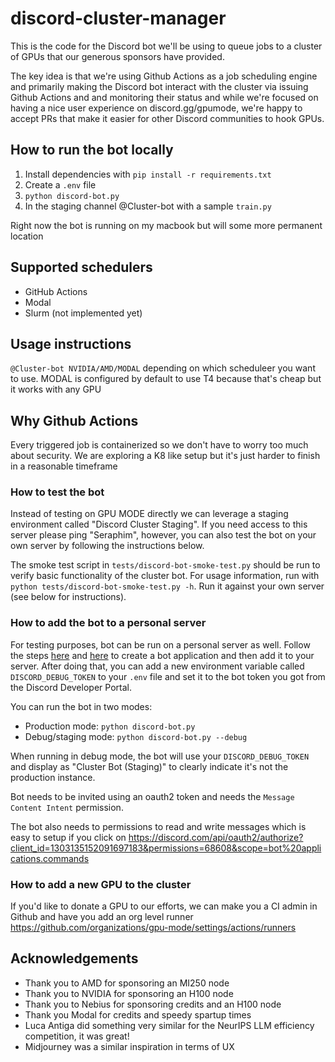 # discord-cluster-manager

This is the code for the Discord bot we'll be using to queue jobs to a cluster of GPUs that our generous sponsors have provided.

The key idea is that we're using Github Actions as a job scheduling engine and primarily making the Discord bot interact with the cluster via issuing Github Actions and and monitoring their status and while we're focused on having a nice user experience on discord.gg/gpumode, we're happy to accept PRs that make it easier for other Discord communities to hook GPUs.

## How to run the bot locally

1. Install dependencies with `pip install -r requirements.txt`
2. Create a `.env` file
3. `python discord-bot.py`
4. In the staging channel @Cluster-bot with a sample `train.py`

Right now the bot is running on my macbook but will some more permanent location

## Supported schedulers

* GitHub Actions
* Modal
* Slurm (not implemented yet)

## Usage instructions

`@Cluster-bot NVIDIA/AMD/MODAL` depending on which scheduleer you want to use. MODAL is configured by default to use T4 because that's cheap but it works with any GPU

## Why Github Actions

Every triggered job is containerized so we don't have to worry too much about security. We are exploring a K8 like setup but it's just harder to finish in a reasonable timeframe

### How to test the bot

Instead of testing on GPU MODE directly we can leverage a staging environment called "Discord Cluster Staging". If you need access to this server please ping "Seraphim", however, you can also test the bot on your own server by following the instructions below.

The smoke test script in `tests/discord-bot-smoke-test.py` should be run to verify basic functionality of the cluster bot. For usage information, run with `python tests/discord-bot-smoke-test.py -h`. Run it against your own server (see below for instructions).

### How to add the bot to a personal server

For testing purposes, bot can be run on a personal server as well. Follow the steps [here](https://discordjs.guide/preparations/setting-up-a-bot-application.html#creating-your-bot) and [here](https://discordjs.guide/preparations/adding-your-bot-to-servers.html#bot-invite-links) to create a bot application and then add it to your server.
After doing that, you can add a new environment variable called `DISCORD_DEBUG_TOKEN` to your `.env` file and set it to the bot token you got from the Discord Developer Portal.

You can run the bot in two modes:
- Production mode: `python discord-bot.py`
- Debug/staging mode: `python discord-bot.py --debug`

When running in debug mode, the bot will use your `DISCORD_DEBUG_TOKEN` and display as "Cluster Bot (Staging)" to clearly indicate it's not the production instance.

Bot needs to be invited using an oauth2 token and needs the `Message Content Intent` permission.

The bot also needs to permissions to read and write messages which is easy to setup if you click on https://discord.com/api/oauth2/authorize?client_id=1303135152091697183&permissions=68608&scope=bot%20applications.commands

### How to add a new GPU to the cluster

If you'd like to donate a GPU to our efforts, we can make you a CI admin in Github and have you add an org level runner https://github.com/organizations/gpu-mode/settings/actions/runners


## Acknowledgements

* Thank you to AMD for sponsoring an MI250 node
* Thank you to NVIDIA for sponsoring an H100 node
* Thank you to Nebius for sponsoring credits and an H100 node
* Thank you Modal for credits and speedy spartup times
* Luca Antiga did something very similar for the NeurIPS LLM efficiency competition, it was great!
* Midjourney was a similar inspiration in terms of UX
